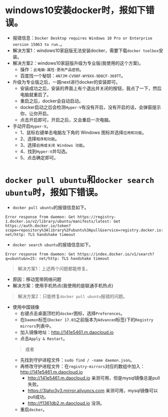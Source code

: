 # windows10安装docker时，报如下错误。
* 报错信息：`Docker Desktop requires Windows 10 Pro or Enterprise version 15063 to run.`。
* 解决方案1：windows10家庭版无法安装docker，需要下载`docker toolbox`安装。
* 解决方案2：windows10家庭版升级为专业版(我使用的这个方案)。
    - 操作：`此电脑-属性-更改产品密钥`。
    - 百度找一个秘钥：`4N7JM-CV98F-WY9XX-9D8CF-369TT`。
* 升级为专业版之后，一路next进行docker的安装即可。
    - 安装成功之后，安装的界面上有个退出并关闭的按钮，我点了一下，然后电脑就重启了。
    - 重启之后，docker会自动启动。
    - docker启动之后会检测`Hyper-V`有没有开启，没有开启的话，会弹窗提示你，让你开启。
    - 点击开启即可，开启之后，又会重启一次电脑。
* 手动开启`Hyper-V`。
    - 1、鼠标右键单击电脑左下角的 Windows 图标并选择`应用和功能`。
    - 2、选择`程序和功能`。
    - 3、选择`启用或关闭 Windows 功能`。
    - 4、找到`Hyper-V`并勾选。
    - 5、点击确定即可。

# `docker pull ubuntu`和`docker search ubuntu`时，报如下错误。
* `docker pull ubuntu`的报错信息如下。
```
Error response from daemon: Get https://registry-1.docker.io/v2/library/ubuntu/manifests/latest: Get https://auth.docker.io/token?scope=repository%3Alibrary%2Fubuntu%3Apull&service=registry.docker.io: net/http: TLS handshake timeout
```
* `docker search ubuntu`的报错信息如下。
```
Error response from daemon: Get https://index.docker.io/v1/search?q=ubuntu&n=25: net/http: TLS handshake timeout
```
> 解决方案1：上述两个问题都能修复。
* 原因：移动宽带网络问题
* 解决方案：使用手机热点(我使用的是联通手机热点)
> 解决方案2：只能修复`docker pull ubuntu`报错的问题。
* 使用中国镜像
  - 右键点击桌面顶栏的`docker`图标，选择`Preferences`。
  - 在`Daemon`标签(`Docker 17.03`之前版本为`Advanced`标签)下的`Registry mirrors`列表中。
  - 加入镜像地址：http://141e5461.m.daocloud.io
  - 点击`Apply & Restart`。
  > 或者
  - 先找到守护进程文件：`sudo find / -name daemon.json`。
  - 再修改守护进程文件：在`registry-mirrors`对应的数组中加入：http://141e5461.m.daocloud.io
    - http://141e5461.m.daocloud.io 亲测可用，但是mysql镜像总是pull失败。
    - https://3laho3y3.mirror.aliyuncs.com 亲测可用，mysql镜像可以pull成功。
    - http://f1361db2.m.daocloud.io 没测。
  - 重启`docker`。
